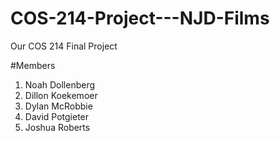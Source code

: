 # COS-214-Project---NJD-Films
Our COS 214 Final Project


#Members
1. Noah Dollenberg
2. Dillon Koekemoer
3. Dylan McRobbie
4. David Potgieter
5. Joshua Roberts
